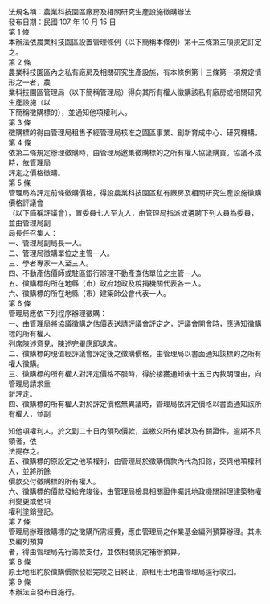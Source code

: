 法規名稱：農業科技園區廠房及相關研究生產設施徵購辦法  
發布日期：民國 107 年 10 月 15 日  
第 1 條  
本辦法依農業科技園區設置管理條例（以下簡稱本條例）第十三條第三項規定訂定之。  
第 2 條  
農業科技園區內之私有廠房及相關研究生產設施，有本條例第十三條第一項規定情形之一者，農  
業科技園區管理局（以下簡稱管理局）得向其所有權人徵購該私有廠房或相關研究生產設施（以  
下簡稱徵購標的），並通知他項權利人。  
第 3 條  
徵購標的得由管理局租售予經管理局核准之園區事業、創新育成中心、研究機構。  
第 4 條  
依第二條規定辦理徵購時，由管理局邀集徵購標的之所有權人協議購買。協議不成時，依管理局  
評定之價格徵購。  
第 5 條  
管理局為評定前條徵購價格，得設農業科技園區私有廠房及相關研究生產設施徵購價格評議會  
（以下簡稱評議會），置委員七人至九人，由管理局指派或遴聘下列人員為委員，並由管理局副  
局長任召集人：  
一、管理局副局長一人。  
二、管理局徵購單位之主管一人。  
三、學者專家一人至三人。  
四、不動產估價師或駐區銀行辦理不動產查估單位之主管一人。  
五、徵購標的所在地縣（市）政府地政及稅捐機關代表各一人。  
六、徵購標的所在地縣（市）建築師公會代表一人。  
第 6 條  
管理局應依下列程序辦理徵購：  
一、由管理局將協議徵購之估價表送請評議會評定之，評議會開會時，應通知徵購標的所有權人  
列席陳述意見，陳述完畢應即退席。  
二、徵購標的現值經評議會評定後之徵購價格，由管理局以書面通知該標的之所有權人徵購。  
三、徵購標的所有權人對評定價格不服時，得於接獲通知後十五日內敘明理由，向管理局請求重  
新評定。  
四、徵購標的所有權人對於評定價格無異議時，管理局依評定價格以書面通知該所有權人，並副  


知他項權利人，於文到二十日內領取價款，並繳交所有權狀及有關證件，逾期不具領者，依  
法提存之。  
五、徵購標的原設定之他項權利，由管理局於徵購價款內代為扣除，交與他項權利人，並將所餘  
價款交付徵購標的所有權人。  
六、徵購標的價款發給完竣後，由管理局檢具相關證件囑託地政機關辦理建築物權利變更或他項  
權利塗銷登記。  
第 7 條  
管理局辦理徵購標的之徵購所需經費，應由管理局之作業基金編列預算辦理。其未及編列預算  
者，得由管理局先行籌款支付，並依相關規定補辦預算。  
第 8 條  
原土地租約於徵購價款發給完竣之日終止，原租用土地由管理局逕行收回。  
第 9 條  
本辦法自發布日施行。  


